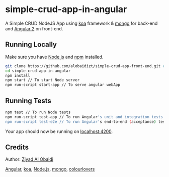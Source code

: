 # simple-crud-app-in-angular

A Simple CRUD NodeJS App using [koa](http://koajs.com/) framework & [mongo](https://www.mongodb.com/) for back-end and [Angular 2](https://angular.io/) on front-end.

## Running Locally

Make sure you have [Node.js](http://nodejs.org/) and [npm](https://www.npmjs.com/) installed.

```sh
git clone https://github.com/alobaidizt/simple-crud-app-front-end.git # or clone your own fork
cd simple-crud-app-in-angular
npm install
npm start // To start Node server
npm run-script start-app // To serve angular webApp
```


## Running Tests

```sh
npm test // To run Node tests
npm run-script test-app // To run Angular's unit and integration tests
npm run-script test-e2e // To run Angular's end-to-end (acceptance) tests
```

Your app should now be running on [localhost:4200](http://localhost:4200/).

## Credits
Author: [Ziyad Al Obaidi](http://ziyadalobaidi.com)

[Angular](https://angular.io/), [koa](http://koajs.com/), [Node.js](http://nodejs.org/), [mongo](https://www.mongodb.com/), [colourlovers](http://www.colourlovers.com/)
